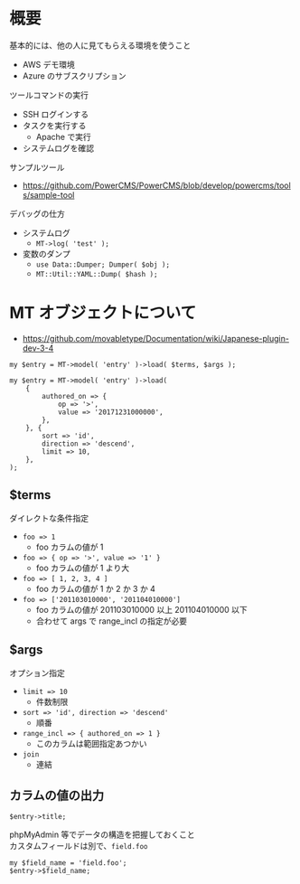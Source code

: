 # 概要

基本的には、他の人に見てもらえる環境を使うこと

* AWS デモ環境
* Azure のサブスクリプション

ツールコマンドの実行

* SSH ログインする
* タスクを実行する
    * Apache で実行
* システムログを確認

サンプルツール
* https://github.com/PowerCMS/PowerCMS/blob/develop/powercms/tools/sample-tool

デバッグの仕方

* システムログ
    * `MT->log( 'test' );`
* 変数のダンプ
    * `use Data::Dumper; Dumper( $obj );`
    * `MT::Util::YAML::Dump( $hash );`

# MT オブジェクトについて

* https://github.com/movabletype/Documentation/wiki/Japanese-plugin-dev-3-4

```
my $entry = MT->model( 'entry' )->load( $terms, $args );
```

```
my $entry = MT->model( 'entry' )->load(
    {
        authored_on => {
            op => '>',
            value => '20171231000000',
        },
    }, {
        sort => 'id',
        direction => 'descend',
        limit => 10,
    },
);
```

## $terms

ダイレクトな条件指定

* `foo => 1`
    * foo カラムの値が 1
* `foo => { op => '>', value => '1' }`
    * foo カラムの値が 1 より大
* `foo => [ 1, 2, 3, 4 ]`
    * foo カラムの値が  1 か 2 か 3 か 4
* `foo => ['201103010000', '201104010000']`
    * foo カラムの値が 201103010000 以上 201104010000 以下
    * 合わせて args で range_incl の指定が必要
## $args

オプション指定

* `limit => 10`
    * 件数制限
* `sort => 'id', direction => 'descend'`
    * 順番
* `range_incl => { authored_on => 1 }`
    * このカラムは範囲指定あつかい
* `join`
    * 連結

## カラムの値の出力

```
$entry->title;
```

phpMyAdmin 等でデータの構造を把握しておくこと  
カスタムフィールドは別で、`field.foo`

```
my $field_name = 'field.foo';
$entry->$field_name;
```
